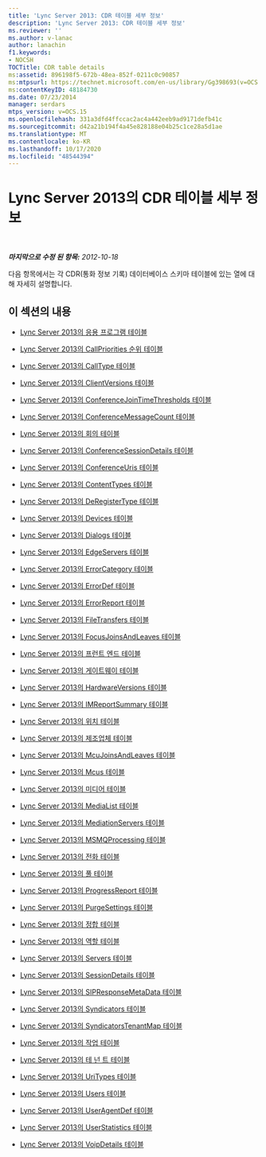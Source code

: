```yaml
---
title: 'Lync Server 2013: CDR 테이블 세부 정보'
description: 'Lync Server 2013: CDR 테이블 세부 정보'
ms.reviewer: ''
ms.author: v-lanac
author: lanachin
f1.keywords:
- NOCSH
TOCTitle: CDR table details
ms:assetid: 896198f5-672b-48ea-852f-0211c0c90857
ms:mtpsurl: https://technet.microsoft.com/en-us/library/Gg398693(v=OCS.15)
ms:contentKeyID: 48184730
ms.date: 07/23/2014
manager: serdars
mtps_version: v=OCS.15
ms.openlocfilehash: 331a3dfd4ffccac2ac4a442eeb9ad9171defb41c
ms.sourcegitcommit: d42a21b194f4a45e828188e04b25c1ce28a5d1ae
ms.translationtype: MT
ms.contentlocale: ko-KR
ms.lasthandoff: 10/17/2020
ms.locfileid: "48544394"
---
```

# <a name="cdr-table-details-in-lync-server-2013"></a>Lync Server 2013의 CDR 테이블 세부 정보

<div data-xmlns="http://www.w3.org/1999/xhtml">

<div class="topic" data-xmlns="http://www.w3.org/1999/xhtml" data-msxsl="urn:schemas-microsoft-com:xslt" data-cs="https://msdn.microsoft.com/">

<div data-asp="https://msdn2.microsoft.com/asp">



</div>

<div id="mainSection">

<div id="mainBody">

<span> </span>

_**마지막으로 수정 된 항목:** 2012-10-18_

다음 항목에서는 각 CDR(통화 정보 기록) 데이터베이스 스키마 테이블에 있는 열에 대해 자세히 설명합니다.

<div>

## <a name="in-this-section"></a>이 섹션의 내용

  - [Lync Server 2013의 응용 프로그램 테이블](lync-server-2013-application-table.md)

  - [Lync Server 2013의 CallPriorities 순위 테이블](lync-server-2013-callpriorities-table.md)

  - [Lync Server 2013의 CallType 테이블](lync-server-2013-calltype-table.md)

  - [Lync Server 2013의 ClientVersions 테이블](lync-server-2013-clientversions-table.md)

  - [Lync Server 2013의 ConferenceJoinTimeThresholds 테이블](lync-server-2013-conferencejointimethresholds-table.md)

  - [Lync Server 2013의 ConferenceMessageCount 테이블](lync-server-2013-conferencemessagecount-table.md)

  - [Lync Server 2013의 회의 테이블](lync-server-2013-conferences-table.md)

  - [Lync Server 2013의 ConferenceSessionDetails 테이블](lync-server-2013-conferencesessiondetails-table.md)

  - [Lync Server 2013의 ConferenceUris 테이블](lync-server-2013-conferenceuris-table.md)

  - [Lync Server 2013의 ContentTypes 테이블](lync-server-2013-contenttypes-table.md)

  - [Lync Server 2013의 DeRegisterType 테이블](lync-server-2013-deregistertype-table.md)

  - [Lync Server 2013의 Devices 테이블](lync-server-2013-devices-table.md)

  - [Lync Server 2013의 Dialogs 테이블](lync-server-2013-dialogs-table.md)

  - [Lync Server 2013의 EdgeServers 테이블](lync-server-2013-edgeservers-table.md)

  - [Lync Server 2013의 ErrorCategory 테이블](lync-server-2013-errorcategory-table.md)

  - [Lync Server 2013의 ErrorDef 테이블](lync-server-2013-errordef-table.md)

  - [Lync Server 2013의 ErrorReport 테이블](lync-server-2013-errorreport-table.md)

  - [Lync Server 2013의 FileTransfers 테이블](lync-server-2013-filetransfers-table.md)

  - [Lync Server 2013의 FocusJoinsAndLeaves 테이블](lync-server-2013-focusjoinsandleaves-table.md)

  - [Lync Server 2013의 프런트 엔드 테이블](lync-server-2013-frontend-table.md)

  - [Lync Server 2013의 게이트웨이 테이블](lync-server-2013-gateways-table.md)

  - [Lync Server 2013의 HardwareVersions 테이블](lync-server-2013-hardwareversions-table.md)

  - [Lync Server 2013의 IMReportSummary 테이블](lync-server-2013-imreportsummary-table.md)

  - [Lync Server 2013의 위치 테이블](lync-server-2013-locations-table.md)

  - [Lync Server 2013의 제조업체 테이블](lync-server-2013-manufacturers-table.md)

  - [Lync Server 2013의 McuJoinsAndLeaves 테이블](lync-server-2013-mcujoinsandleaves-table.md)

  - [Lync Server 2013의 Mcus 테이블](lync-server-2013-mcus-table.md)

  - [Lync Server 2013의 미디어 테이블](lync-server-2013-media-table.md)

  - [Lync Server 2013의 MediaList 테이블](lync-server-2013-medialist-table.md)

  - [Lync Server 2013의 MediationServers 테이블](lync-server-2013-mediationservers-table.md)

  - [Lync Server 2013의 MSMQProcessing 테이블](lync-server-2013-msmqprocessing-table.md)

  - [Lync Server 2013의 전화 테이블](lync-server-2013-phones-table.md)

  - [Lync Server 2013의 풀 테이블](lync-server-2013-pools-table.md)

  - [Lync Server 2013의 ProgressReport 테이블](lync-server-2013-progressreport-table.md)

  - [Lync Server 2013의 PurgeSettings 테이블](lync-server-2013-purgesettings-table.md)

  - [Lync Server 2013의 정합 테이블](lync-server-2013-registration-table.md)

  - [Lync Server 2013의 역할 테이블](lync-server-2013-roles-table.md)

  - [Lync Server 2013의 Servers 테이블](lync-server-2013-servers-table.md)

  - [Lync Server 2013의 SessionDetails 테이블](lync-server-2013-sessiondetails-table.md)

  - [Lync Server 2013의 SIPResponseMetaData 테이블](lync-server-2013-sipresponsemetadata-table.md)

  - [Lync Server 2013의 Syndicators 테이블](lync-server-2013-syndicators-table.md)

  - [Lync Server 2013의 SyndicatorsTenantMap 테이블](lync-server-2013-syndicatorstenantmap-table.md)

  - [Lync Server 2013의 작업 테이블](lync-server-2013-task-table.md)

  - [Lync Server 2013의 테 넌 트 테이블](lync-server-2013-tenants-table.md)

  - [Lync Server 2013의 UriTypes 테이블](lync-server-2013-uritypes-table.md)

  - [Lync Server 2013의 Users 테이블](lync-server-2013-users-table.md)

  - [Lync Server 2013의 UserAgentDef 테이블](lync-server-2013-useragentdef-table.md)

  - [Lync Server 2013의 UserStatistics 테이블](lync-server-2013-userstatistics-table.md)

  - [Lync Server 2013의 VoipDetails 테이블](lync-server-2013-voipdetails-table.md)

</div>

</div>

<span> </span>

</div>

</div>

</div>

